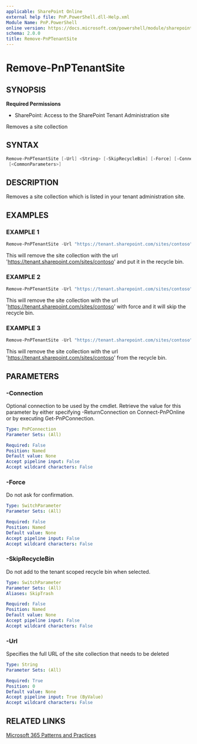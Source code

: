 ```yaml
---
applicable: SharePoint Online
external help file: PnP.PowerShell.dll-Help.xml
Module Name: PnP.PowerShell
online version: https://docs.microsoft.com/powershell/module/sharepoint-pnp/remove-pnptenantsite
schema: 2.0.0
title: Remove-PnPTenantSite
---
```


# Remove-PnPTenantSite

## SYNOPSIS

**Required Permissions**

* SharePoint: Access to the SharePoint Tenant Administration site

Removes a site collection

## SYNTAX

```powershell
Remove-PnPTenantSite [-Url] <String> [-SkipRecycleBin] [-Force] [-Connection <PnPConnection>]
 [<CommonParameters>]
```

## DESCRIPTION
Removes a site collection which is listed in your tenant administration site.

## EXAMPLES

### EXAMPLE 1
```powershell
Remove-PnPTenantSite -Url "https://tenant.sharepoint.com/sites/contoso"
```

This will remove the site collection with the url 'https://tenant.sharepoint.com/sites/contoso'  and put it in the recycle bin.

### EXAMPLE 2
```powershell
Remove-PnPTenantSite -Url "https://tenant.sharepoint.com/sites/contoso" -Force -SkipRecycleBin
```

This will remove the site collection with the url 'https://tenant.sharepoint.com/sites/contoso' with force and it will skip the recycle bin.

### EXAMPLE 3
```powershell
Remove-PnPTenantSite -Url "https://tenant.sharepoint.com/sites/contoso" -FromRecycleBin
```

This will remove the site collection with the url 'https://tenant.sharepoint.com/sites/contoso' from the recycle bin.

## PARAMETERS

### -Connection
Optional connection to be used by the cmdlet. Retrieve the value for this parameter by either specifying -ReturnConnection on Connect-PnPOnline or by executing Get-PnPConnection.

```yaml
Type: PnPConnection
Parameter Sets: (All)

Required: False
Position: Named
Default value: None
Accept pipeline input: False
Accept wildcard characters: False
```

### -Force
Do not ask for confirmation.

```yaml
Type: SwitchParameter
Parameter Sets: (All)

Required: False
Position: Named
Default value: None
Accept pipeline input: False
Accept wildcard characters: False
```

### -SkipRecycleBin
Do not add to the tenant scoped recycle bin when selected.

```yaml
Type: SwitchParameter
Parameter Sets: (All)
Aliases: SkipTrash

Required: False
Position: Named
Default value: None
Accept pipeline input: False
Accept wildcard characters: False
```

### -Url
Specifies the full URL of the site collection that needs to be deleted

```yaml
Type: String
Parameter Sets: (All)

Required: True
Position: 0
Default value: None
Accept pipeline input: True (ByValue)
Accept wildcard characters: False
```

## RELATED LINKS

[Microsoft 365 Patterns and Practices](https://aka.ms/m365pnp)